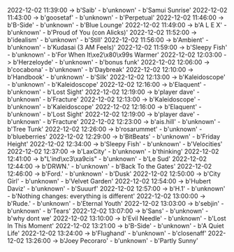 2022-12-02 11:39:00 -> b'Saib' - b'unknown' - b'Samui Sunrise'
2022-12-02 11:43:00 -> b'goosetaf' - b'unknown' - b'Perpetual'
2022-12-02 11:46:00 -> b'B-Side' - b'unknown' - b'Blue Lounge'
2022-12-02 11:49:00 -> b'A L E X' - b'unknown' - b'Proud of You (con Alicks)'
2022-12-02 11:52:00 -> b'idealism' - b'unknown' - b'Still'
2022-12-02 11:56:00 -> b'Ambient' - b'unknown' - b'Kudasai (3 AM Feels)'
2022-12-02 11:59:00 -> b'Sleepy Fish' - b'unknown' - b'For When It\xe2\x80\x99s Warmer'
2022-12-02 12:03:00 -> b'Herzeloyde' - b'unknown' - b'bonus funk'
2022-12-02 12:06:00 -> b'cocabona' - b'unknown' - b'Daybreak'
2022-12-02 12:10:00 -> b'Handbook' - b'unknown' - b'Silk'
2022-12-02 12:13:00 -> b'Kaleidoscope' - b'unknown' - b'Kaleidoscope'
2022-12-02 12:16:00 -> b'Elaquent' - b'unknown' - b'Lost Sight'
2022-12-02 12:19:00 -> b'player dave' - b'unknown' - b'Fracture'
2022-12-02 12:13:00 -> b'Kaleidoscope' - b'unknown' - b'Kaleidoscope'
2022-12-02 12:16:00 -> b'Elaquent' - b'unknown' - b'Lost Sight'
2022-12-02 12:19:00 -> b'player dave' - b'unknown' - b'Fracture'
2022-12-02 12:23:00 -> b'ais.hill' - b'unknown' - b'Tree Tunk'
2022-12-02 12:26:00 -> b'rosarummet' - b'unknown' - b'blueberries'
2022-12-02 12:29:00 -> b'BitBeats' - b'unknown' - b'Friday Height'
2022-12-02 12:34:00 -> b'Sleepy Fish' - b'unknown' - b'Velocities'
2022-12-02 12:37:00 -> b'LaxCity' - b'unknown' - b'thinking'
2022-12-02 12:41:00 -> b"L'ind\xc3\xa9cis" - b'unknown' - b'Le Sud'
2022-12-02 12:44:00 -> b'DRWN.' - b'unknown' - b'Back To the Gates'
2022-12-02 12:46:00 -> b'Ford.' - b'unknown' - b'Dusk'
2022-12-02 12:50:00 -> b'City Girl' - b'unknown' - b'Velvet Garden'
2022-12-02 12:54:00 -> b'Hubert Daviz' - b'unknown' - b'Suuurf'
2022-12-02 12:57:00 -> b'H.1' - b'unknown' - b'Nothing changes: everything is different'
2022-12-02 13:00:00 -> b'Rude.' - b'unknown' - b'Eternal Youth'
2022-12-02 13:03:00 -> b'sebjin' - b'unknown' - b'Tears'
2022-12-02 13:07:00 -> b'Sans' - b'unknown' - b'why dont we'
2022-12-02 13:10:00 -> b'Evil Needle' - b'unknown' - b'Lost In This Moment'
2022-12-02 13:21:00 -> b'B-Side' - b'unknown' - b'A Quiet Life'
2022-12-02 13:24:00 -> b'Flughand' - b'unknown' - b'closenaff'
2022-12-02 13:26:00 -> b'Joey Pecoraro' - b'unknown' - b'Partly Sunny'
